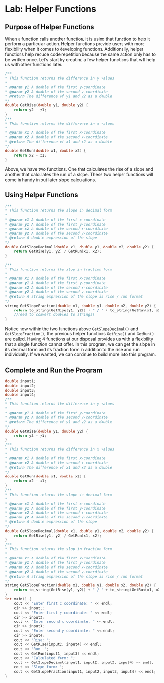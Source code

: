 # Lab: Helper Functions
## Purpose of Helper Functions
When a function calls another function, it is using that function to help it perform a particular action. Helper functions provide users with more flexibility when it comes to developing functions. Additionally, helper functions help reduce code repetition because the same action only has to be written once. Let’s start by creating a few helper functions that will help us with other functions later.

```cpp
/**
* This function returns the difference in y values
*
* @param y1 A double of the first y-coordinate
* @param y2 A double of the second y-coordinate
* @return The difference of y1 and y2 as a double
*/
double GetRise(double y1, double y2) {
    return y2 - y1;
}
/**
* This function returns the difference in x values
*
* @param x1 A double of the first x-coordinate
* @param x2 A double of the second x-coordinate
* @return The difference of x1 and x2 as a double
*/
double GetRun(double x1, double x2) {
    return x2 - x1;
}
```

Above, we have two functions. One that calculates the rise of a slope and another that calculates the run of a slope. These two helper functions will come in handy in out later slope calculations.

## Using Helper Functions
```cpp
/**
* This function returns the slope in decimal form
*
* @param x1 A double of the first x-coordinate
* @param y1 A double of the first y-coordinate
* @param x2 A double of the second x-coordinate
* @param y2 A double of the second y-coordinate
* @return A double expression of the slope
*/
double GetSlopeDecimal(double x1, double y1, double x2, double y2) {
    return GetRise(y1, y2) / GetRun(x1, x2);
}

/**
* This function returns the slop in fraction form
*
* @param x1 A double of the first x-coordinate
* @param y1 A double of the first y-coordinate
* @param x2 A double of the second x-coordinate
* @param y2 A double of the second y-coordinate
* @return A string expression of the slope in rise / run format
*/
string GetSlopeFraction(double x1, double y1, double x2, double y2) {
    return to_string(GetRise(y1, y2)) + " / " + to_string(GetRun(x1, x2));
    //need to convert doubles to strings!
}
```

Notice how within the two functions above `GetSlopeDecimal()` and `GetSlopeFraction()`, the previous helper functions `GetRise()` and `GetRun()` are called. Having 4 functions at our disposal provides us with a flexibility that a single function cannot offer. In this program, we can get the slope in its decimal form and its fraction form in addition to the rise and run individually. If we wanted, we can continue to build more into this program.

## Complete and Run the Program
```cpp
double input1;
double input2;
double input3;
double input4;
/**
* This function returns the difference in y values
*
* @param y1 A double of the first y-coordinate
* @param y2 A double of the second y-coordinate
* @return The difference of y1 and y2 as a double
*/
double GetRise(double y1, double y2) {
    return y2 - y1;
}
/**
* This function returns the difference in x values
*
* @param x1 A double of the first x-coordinate
* @param x2 A double of the second x-coordinate
* @return The difference of x1 and x2 as a double
*/
double GetRun(double x1, double x2) {
    return x2 - x1;
}
/**
* This function returns the slope in decimal form
*
* @param x1 A double of the first x-coordinate
* @param y1 A double of the first y-coordinate
* @param x2 A double of the second x-coordinate
* @param y2 A double of the second y-coordinate
* @return A double expression of the slope
*/
double GetSlopeDecimal(double x1, double y1, double x2, double y2) {
    return GetRise(y1, y2) / GetRun(x1, x2);
}
/**
* This function returns the slop in fraction form
*
* @param x1 A double of the first x-coordinate
* @param y1 A double of the first y-coordinate
* @param x2 A double of the second x-coordinate
* @param y2 A double of the second y-coordinate
* @return A string expression of the slope in rise / run format
*/
string GetSlopeFraction(double x1, double y1, double x2, double y2) {
    return to_string(GetRise(y1, y2)) + " / " + to_string(GetRun(x1, x2));
}
int main() {
    cout << "Enter first x coordinate: " << endl;
    cin >> input1;
    cout << "Enter first y coordinate: " << endl;
    cin >> input2;
    cout << "Enter second x coordinate: " << endl;
    cin >> input3;
    cout << "Enter second y coordinate: " << endl;
    cin >> input4;
    cout << "Rise: ";
    cout << GetRise(input2, input4) << endl;
    cout << "Run: ";
    cout << GetRun(input1, input3) << endl;
    cout << "Calculated form: ";
    cout << GetSlopeDecimal(input1, input2, input3, input4) << endl;
    cout << "Slope form: ";
    cout << GetSlopeFraction(input1, input2, input3, input4) << endl;
}
```


